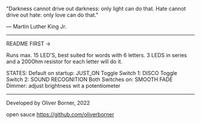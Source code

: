 
  "Darkness cannot drive out darkness: only light can do that. 
   Hate cannot drive out hate: only love can do that."

  ― Martin Luther King Jr.
  
  -------------------------------------------------------------------
  
  README FIRST ->
  
  Runs max. 15 LED'S, best suited for words with 6 letters.
  3 LEDS in series and a 200Ohm resistor for each letter will do it.

  STATES:
    Default on startup: JUST_ON
    Toggle Switch 1: DISCO
    Toggle Switch 2: SOUND RECOGNITION
    Both Switches on: SMOOTH FADE
    Dimmer: adjust brightness wit a potentiometer

  -------------------------------------------------------------------

  Developed by Oliver Borner, 2022
  
  open sauce
  https://github.com/oliverborner
